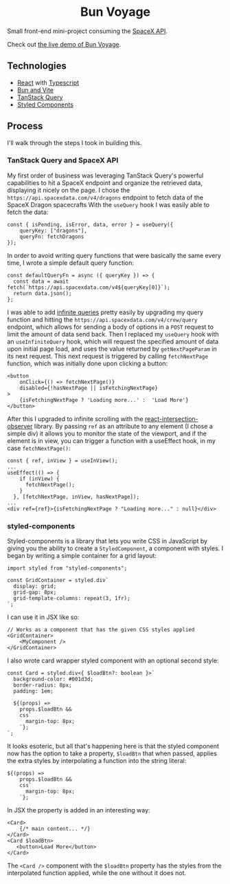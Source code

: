<h1 align="center">
    Bun Voyage
</h1>

Small front-end mini-project consuming the [SpaceX API](https://github.com/r-spacex/SpaceX-API).

Check out [the live demo of Bun Voyage](https://reyes-dev.github.io/bun-voyage/).

## Technologies

- [React](https://react.dev/) with [Typescript](https://www.typescriptlang.org/)
- [Bun and Vite](https://bun.sh/guides/ecosystem/vite)
- [TanStack Query](https://tanstack.com/query/latest)
- [Styled Components](https://styled-components.com/)

## Process

I'll walk through the steps I took in building this.

### TanStack Query and SpaceX API

My first order of business was leveraging TanStack Query's powerful capabilities to
hit a SpaceX endpoint and organize the retrieved data, displaying it nicely on the page.
I chose the `https://api.spacexdata.com/v4/dragons` endpoint to fetch data of the SpaceX Dragon spacecrafts
With the `useQuery` hook I was easily able to fetch the data:

```
const { isPending, isError, data, error } = useQuery({
    queryKey: ["dragons"],
    queryFn: fetchDragons
});
```

In order to avoid writing query functions that were basically the same every time,
I wrote a simple default query function:

```
const defaultQueryFn = async ({ queryKey }) => {
  const data = await fetch(`https://api.spacexdata.com/v4${queryKey[0]}`);
  return data.json();
};
```

I was able to add [infinite queries](https://tanstack.com/query/latest/docs/react/guides/infinite-queries)
pretty easily by upgrading my query function and hitting the `https://api.spacexdata.com/v4/crew/query` endpoint,
which allows for sending a body of options in a `POST` request to limit the amount of data send back.
Then I replaced my `useQuery` hook with an `useInfiniteQuery` hook, which will request the specified amount of
data upon initial page load, and uses the value returned by `getNextPageParam` in its next request.
This next request is triggered by calling `fetchNextPage` function, which was initially done
upon clicking a button:

```
<button
    onClick={() => fetchNextPage()}
    disabled={!hasNextPage || isFetchingNextPage}
>
    {isFetchingNextPage ? 'Loading more...' :  'Load More'}
</button>
```

After this I upgraded to infinite scrolling with the [react-intersection-observer](https://github.com/thebuilder/react-intersection-observer)
library. By passing `ref` as an attribute to any element (I chose a simple div)
it allows you to monitor the state of the viewport, and if the element is in view,
you can trigger a function with a useEffect hook, in my case `fetchNextPage()`:

```
const { ref, inView } = useInView();
...
useEffect(() => {
    if (inView) {
      fetchNextPage();
    }
  }, [fetchNextPage, inView, hasNextPage]);
...
<div ref={ref}>{isFetchingNextPage ? "Loading more..." : null}</div>
```

### styled-components

Styled-components is a library that lets you write CSS in JavaScript by giving you
the ability to create a `StyledComponent`, a component with styles. I began by writing
a simple container for a grid layout:

```
import styled from "styled-components";

const GridContainer = styled.div`
  display: grid;
  grid-gap: 8px;
  grid-template-columns: repeat(3, 1fr);
`;
```

I can use it in JSX like so:

```
// Works as a component that has the given CSS styles applied
<GridContainer>
    <MyComponent />
</GridContainer>
```

I also wrote card wrapper styled component with an optional second style:

```
const Card = styled.div<{ $loadBtn?: boolean }>`
  background-color: #001d3d;
  border-radius: 8px;
  padding: 1em;

  ${(props) =>
    props.$loadBtn &&
    css`
      margin-top: 8px;
    `};
`;
```

It looks esoteric, but all that's happening here is that the styled component now
has the option to take a property, `$loadBtn` that when passed, applies the extra styles
by interpolating a function into the string literal:

```
${(props) =>
    props.$loadBtn &&
    css`
      margin-top: 8px;
    `};
```

In JSX the property is added in an interesting way:

```
<Card>
    {/* main content... */}
</Card>
<Card $loadBtn>
   <button>Load More</button>
</Card>
```

The `<Card />` component with the `$loadBtn` property has the styles from the
interpolated function applied, while the one without it does not.
